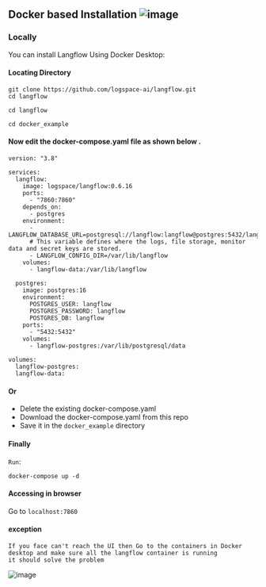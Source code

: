 ## Docker based Installation ![image](https://github.com/oyasizaki/langflow-additional/assets/118342512/776fe511-7519-4a2c-baa2-e0805d646ee3) 
### <b>Locally</b>
You can install Langflow Using Docker Desktop:


#### Locating Directory
```shell
git clone https://github.com/logspace-ai/langflow.git
cd langflow
```
```shell
cd langflow
```
```shell
cd docker_example
```

#### Now edit the docker-compose.yaml file as shown below .
```shell
version: "3.8"

services:
  langflow:
    image: logspace/langflow:0.6.16
    ports:
      - "7860:7860"
    depends_on:
      - postgres
    environment:
      - LANGFLOW_DATABASE_URL=postgresql://langflow:langflow@postgres:5432/langflow
      # This variable defines where the logs, file storage, monitor data and secret keys are stored.
      - LANGFLOW_CONFIG_DIR=/var/lib/langflow
    volumes:
      - langflow-data:/var/lib/langflow

  postgres:
    image: postgres:16
    environment:
      POSTGRES_USER: langflow
      POSTGRES_PASSWORD: langflow
      POSTGRES_DB: langflow
    ports:
      - "5432:5432"
    volumes:
      - langflow-postgres:/var/lib/postgresql/data

volumes:
  langflow-postgres:
  langflow-data:

```
#### <b>Or</b>
* Delete the existing docker-compose.yaml
* Download the docker-compose.yaml from this repo
* Save it in the `docker_example` directory


#### Finally 
`Run`:
```shell
docker-compose up -d
```

#### Accessing in browser

Go to `localhost:7860`


#### exception
```shell
If you face can't reach the UI then Go to the containers in Docker desktop and make sure all the langflow container is running
it should solve the problem
```
![image](https://github.com/oyasizaki/langflow-additional/assets/118342512/b275d889-5d08-460a-93a3-98d13d320e38)


